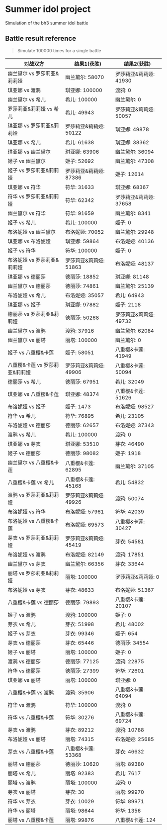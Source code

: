 # Summer idol project

Simulation of the bh3 summer idol battle

## Battle result reference 
> Simulate 100000 times for a single battle

| 对战双方                       | 结果1(获胜)              | 结果2(获胜)             |
|--------------------------------|------------------------|------------------------|
| 幽兰黛尔 vs 罗莎莉亚&莉莉娅    | 幽兰黛尔: 58070        | 罗莎莉亚&莉莉娅: 41930 |
| 琪亚娜 vs 渡鸦                 | 琪亚娜: 100000         | 渡鸦: 0                |
| 幽兰黛尔 vs 希儿               | 希儿: 100000           | 幽兰黛尔: 0            |
| 罗莎莉亚&莉莉娅 vs 希儿        | 希儿: 49943            | 罗莎莉亚&莉莉娅: 50057 |
| 琪亚娜 vs 罗莎莉亚&莉莉娅      | 罗莎莉亚&莉莉娅: 50122 | 琪亚娜: 49878          |
| 琪亚娜 vs 希儿                 | 希儿: 61638            | 琪亚娜: 38362          |
| 琪亚娜 vs 幽兰黛尔             | 琪亚娜: 63906          | 幽兰黛尔: 36094        |
| 姬子 vs 幽兰黛尔               | 姬子: 52692            | 幽兰黛尔: 47308        |
| 姬子 vs 罗莎莉亚&莉莉娅        | 罗莎莉亚&莉莉娅: 87386 | 姬子: 12614            |
| 琪亚娜 vs 符华                 | 符华: 31633            | 琪亚娜: 68367          |
| 符华 vs 罗莎莉亚&莉莉娅        | 符华: 62342            | 罗莎莉亚&莉莉娅: 37658 |
| 幽兰黛尔 vs 符华               | 符华: 91659            | 幽兰黛尔: 8341         |
| 姬子 vs 希儿                   | 希儿: 100000           | 姬子: 0                |
| 布洛妮娅 vs 幽兰黛尔           | 布洛妮娅: 70052        | 幽兰黛尔: 29948        |
| 琪亚娜 vs 布洛妮娅             | 琪亚娜: 59864          | 布洛妮娅: 40136        |
| 姬子 vs 符华                   | 符华: 100000           | 姬子: 0                |
| 布洛妮娅 vs 罗莎莉亚&莉莉娅    | 罗莎莉亚&莉莉娅: 51863 | 布洛妮娅: 48137        |
| 琪亚娜 vs 德丽莎               | 德丽莎: 18852          | 琪亚娜: 81148          |
| 幽兰黛尔 vs 德丽莎             | 德丽莎: 74861          | 幽兰黛尔: 25139        |
| 布洛妮娅 vs 希儿               | 布洛妮娅: 35057        | 希儿: 64943            |
| 琪亚娜 vs 姬子                 | 琪亚娜: 97882          | 姬子: 2118             |
| 德丽莎 vs 罗莎莉亚&莉莉娅      | 德丽莎: 50268          | 罗莎莉亚&莉莉娅: 49732 |
| 幽兰黛尔 vs 渡鸦               | 渡鸦: 37916            | 幽兰黛尔: 62084        |
| 幽兰黛尔 vs 丽塔               | 丽塔: 100000           | 幽兰黛尔: 0            |
| 姬子 vs 八重樱&卡莲            | 姬子: 58051            | 八重樱&卡莲: 41949     |
| 八重樱&卡莲 vs 罗莎莉亚&莉莉娅 | 罗莎莉亚&莉莉娅: 49906 | 八重樱&卡莲: 50094     |
| 德丽莎 vs 希儿                 | 德丽莎: 67951          | 希儿: 32049            |
| 琪亚娜 vs 八重樱&卡莲          | 琪亚娜: 48374          | 八重樱&卡莲: 51626     |
| 布洛妮娅 vs 姬子               | 姬子: 1473             | 布洛妮娅: 98527        |
| 符华 vs 希儿                   | 符华: 76895            | 希儿: 23105            |
| 布洛妮娅 vs 德丽莎             | 德丽莎: 62657          | 布洛妮娅: 37343        |
| 渡鸦 vs 希儿                   | 希儿: 100000           | 渡鸦: 0                |
| 琪亚娜 vs 芽衣                 | 琪亚娜: 53510          | 芽衣: 46490            |
| 姬子 vs 德丽莎                 | 德丽莎: 98082          | 姬子: 1918             |
| 幽兰黛尔 vs 八重樱&卡莲        | 八重樱&卡莲: 62895     | 幽兰黛尔: 37105        |
| 八重樱&卡莲 vs 希儿            | 八重樱&卡莲: 45168     | 希儿: 54832            |
| 渡鸦 vs 罗莎莉亚&莉莉娅        | 罗莎莉亚&莉莉娅: 49926 | 渡鸦: 50074            |
| 布洛妮娅 vs 符华               | 布洛妮娅: 57961        | 符华: 42039            |
| 布洛妮娅 vs 八重樱&卡莲        | 布洛妮娅: 69573        | 八重樱&卡莲: 30427     |
| 芽衣 vs 罗莎莉亚&莉莉娅        | 罗莎莉亚&莉莉娅: 45419 | 芽衣: 54581            |
| 布洛妮娅 vs 渡鸦               | 布洛妮娅: 82149        | 渡鸦: 17851            |
| 幽兰黛尔 vs 芽衣               | 幽兰黛尔: 66356        | 芽衣: 33644            |
| 丽塔 vs 罗莎莉亚&莉莉娅        | 丽塔: 100000           | 罗莎莉亚&莉莉娅: 0     |
| 布洛妮娅 vs 芽衣               | 芽衣: 48633            | 布洛妮娅: 51367        |
| 八重樱&卡莲 vs 德丽莎          | 德丽莎: 79893          | 八重樱&卡莲: 20107     |
| 姬子 vs 渡鸦                   | 渡鸦: 100000           | 姬子: 0                |
| 芽衣 vs 希儿                   | 芽衣: 51998            | 希儿: 48002            |
| 姬子 vs 芽衣                   | 芽衣: 99346            | 姬子: 654              |
| 芽衣 vs 德丽莎                 | 芽衣: 65446            | 德丽莎: 34554          |
| 姬子 vs 丽塔                   | 丽塔: 100000           | 姬子: 0                |
| 渡鸦 vs 德丽莎                 | 德丽莎: 77125          | 渡鸦: 22875            |
| 符华 vs 德丽莎                 | 德丽莎: 27399          | 符华: 72601            |
| 琪亚娜 vs 丽塔                 | 丽塔: 100000           | 琪亚娜: 0              |
| 八重樱&卡莲 vs 渡鸦            | 渡鸦: 35906            | 八重樱&卡莲: 64094     |
| 符华 vs 渡鸦                   | 符华: 100000           | 渡鸦: 0                |
| 符华 vs 八重樱&卡莲            | 符华: 30276            | 八重樱&卡莲: 69724     |
| 芽衣 vs 渡鸦                   | 芽衣: 89212            | 渡鸦: 10788            |
| 布洛妮娅 vs 丽塔               | 丽塔: 74315            | 布洛妮娅: 25685        |
| 芽衣 vs 八重樱&卡莲            | 八重樱&卡莲: 53368     | 芽衣: 46632            |
| 丽塔 vs 德丽莎                 | 德丽莎: 10620          | 丽塔: 89380            |
| 丽塔 vs 希儿                   | 丽塔: 92383            | 希儿: 7617             |
| 丽塔 vs 渡鸦                   | 丽塔: 100000           | 渡鸦: 0                |
| 芽衣 vs 丽塔                   | 芽衣: 30               | 丽塔: 99970            |
| 符华 vs 芽衣                   | 芽衣: 10029            | 符华: 89971            |
| 符华 vs 丽塔                   | 丽塔: 98644            | 符华: 1356             |
| 丽塔 vs 八重樱&卡莲            | 丽塔: 99876            | 八重樱&卡莲: 124       |


